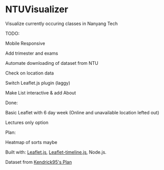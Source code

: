 # NTUVisualizer
Visualize currently occuring classes in Nanyang Tech



TODO:

Mobile Responsive

Add trimester and exams

Automate downloading of dataset from NTU

Check on location data

Switch Leaflet.js plugin (laggy)

Make List interactive & add About


Done:

Basic Leaflet with 6 day week (Online and unavailable location lefted out)

Lectures only option



Plan:

Heatmap of sorts maybe



Built with: [Leaflet.js](https://github.com/Leaflet/Leaflet), [Leaflet-timeline.js](https://github.com/skeate/Leaflet.timeline), Node.js.

Dataset from [Kendrick95's Plan](https://github.com/kenrick95/plan/tree/master/back_end/data/parsed/json)
